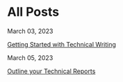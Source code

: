 # All Posts

March 03, 2023

[Getting Started with Technical Writing](https://jeffreygraessley.com/blog/2023/getting-started-with-technical-writing)

March 05, 2023

[Outline your Technical Reports](https://jeffreygraessley.com/blog/2023/outline-your-technical-reports)

